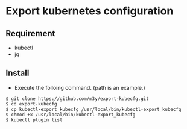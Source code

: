 # Export kubernetes configuration

## Requirement
- kubectl
- jq

## Install
- Execute the folloing command. (path is an example.)
```
$ git clone https://github.com/m3y/export-kubecfg.git
$ cd export-kubecfg
$ cp kubectl-export_kubecfg /usr/local/bin/kubectl-export_kubecfg
$ chmod +x /usr/local/bin/kubectl-export_kubecfg
$ kubectl plugin list
```
